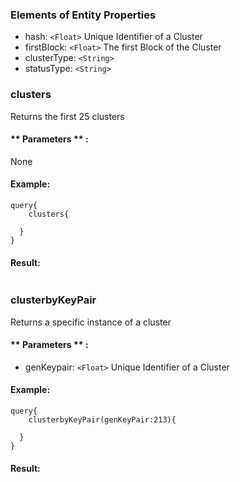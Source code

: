 
### Elements of Entity Properties
* hash: `<Float>` Unique Identifier of a Cluster
* firstBlock: `<Float>` The first Block of the Cluster
* clusterType: `<String>` 
* statusType: `<String>` 


### clusters
Returns the first 25 clusters


#### ** Parameters ** : 

None

#### Example:
```
query{
	clusters{

  }
}
```

#### Result:
```

```

### clusterbyKeyPair
Returns a specific instance of a cluster


#### ** Parameters ** : 
* genKeypair: `<Float>` Unique Identifier of a Cluster


#### Example:
```
query{
	clusterbyKeyPair(genKeyPair:213){

  }
}
```

#### Result:
```

```